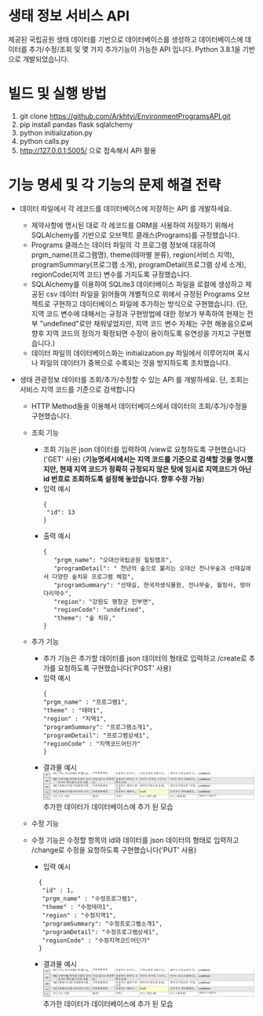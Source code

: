 # 생태 정보 서비스 API

제공된 국립공원 생태 데이터를 기반으로 데이터베이스를 생성하고 데이터베이스에 데이터를 추가/수정/조회 및 몇 가지 추가기능이 가능한 API 입니다. Python 3.8.1을 기반으로 개발되었습니다.


# 빌드 및 실행 방법

1. git clone https://github.com/Arkhtyi/EnvironmentProgramsAPI.git
2. pip install pandas flask sqlalchemy
3. python initialization.py
4. python calls.py
5. http://127.0.0.1:5005/ 으로 접속해서 API 활용


# 기능 명세 및 각 기능의 문제 해결 전략

* 데이터 파일에서 각 레코드를 데이터베이스에 저장하는 API 를 개발하세요.
  * 제약사항에 명시된 대로 각 레코드를 ORM을 사용하여 저장하기 위해서 SQLAlchemy를 기반으로 오브젝트 클래스(Programs)를 규정했습니다.
  * Programs 클래스는 데이터 파일의 각 프로그램 정보에 대응하여 prgm_name(프로그램명), theme(테마별 분류), region(서비스 지역), programSummary(프로그램 소개), programDetail(프로그램 상세 소개), regionCode(지역 코드) 변수를 가지도록 규정했습니다. 
  * SQLAlchemy를 이용하여 SQLite3 데이터베이스 파일을 로컬에 생성하고 제공된 csv 데이터 파일을 읽어들여 개별적으로 위에서 규정된 Programs 오브젝트로 구현하고 데이터베이스 파일에 추가하는 방식으로 구현했습니다. (단, 지역 코드 변수에 대해서는 규정과 구현방법에 대한 정보가 부족하여 현재는 전부 "undefined"로만 채워넣었지만, 지역 코드 변수 자체는 구현 해놓음으로써 향후 지역 코드의 정의가 확정되면 수정이 용이하도록 유연성을 가지고 구현했습니다.)
  * 데이터 파일의 데이터베이스화는 initialization.py 파일에서 이루어지며 혹시나 파일의 데이터가 중복으로 수록되는 것을 방지하도록 조치했습니다.
  
* 생태 관광정보 데이터를 조회/추가/수정할 수 있는 API 를 개발하세요. 단, 조회는 서비스 지역 코드를 기준으로 검색합니다
  * HTTP Method들을 이용해서 데이터베이스에서 데이터의 조회/추가/수정을 구현했습니다.
  * 조회 기능
    * 조회 기능은 json 데이터를 입력하여 /view로 요청하도록 구현했습니다 ('GET' 사용) (__기능명세서에서는 지역 코드를 기준으로 검색할 것을 명시했지만, 현재 지역 코드가 정확히 규정되지 않은 탓에 임시로 지역코드가 아닌 id 번호로 조회하도록 설정해 놓았습니다. 향후 수정 가능__)
     * 입력 예시 
         ```
        {
          "id": 13
        }
         ```
     * 출력 예시  
         ```
        {
            "prgm_name": "오대산국립공원 힐링캠프",
            "programDetail": " 천년의 숲으로 불리는 오대산 전나무숲과 선재길에서 다양한 숲치유 프로그램 체험",
            "programSummary": "선재길, 한국자생식물원, 전나무숲, 월정사, 방아다리약수",
            "region": "강원도 평창군 진부면",
            "regionCode": "undefined",
            "theme": "숲 치유,"
        }
         ```
  
  * 추가 기능
    * 추가 기능은 추가할 데이터를 json 데이터의 형태로 입력하고 /create로 추가를 요청하도록 구현했습니다('POST' 사용)   
     * 입력 예시
        ```
       {
        "prgm_name" : "프로그램1",
        "theme" : "테마1",
        "region" : "지역1",
        "programSummary": "프로그램소개1",
        "programDetail": "프로그램상세1",
        "regionCode" : "지역코드어딘가"
       }
        ```
     * 결과물 예시  
       ![alt text](https://github.com/Arkhtyi/EnvironmentProgramsAPI/blob/master/Readme%20Images/postResult.JPG)
       추가한 데이터가 데이터베이스에 추가 된 모습
       
  * 수정 기능
   * 수정 기능은 수정할 항목의 id와 데이터를 json 데이터의 형태로 입력하고 /change로 수정을 요청하도록 구현했습니다('PUT' 사용)   
     * 입력 예시
     ```
       {
        "id" : 1,
        "prgm_name" : "수정프로그램1",	  
        "theme" : "수정테마1",
        "region" : "수정지역1",
        "programSummary": "수정프로그램소개1",
        "programDetail": "수정프로그램상세1",
        "regionCode" : "수정지역코드어딘가"
       }
     ```
     * 결과물 예시  
        ![alt text](https://github.com/Arkhtyi/EnvironmentProgramsAPI/blob/master/Readme%20Images/postResult.JPG)
        추가한 데이터가 데이터베이스에 추가 된 모습

